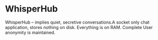 # WhisperHub
WhisperHub – implies quiet, secretive conversations.A socket only chat application, stores nothing on disk. Everything is on RAM. Complete User anonymity is maintained.
